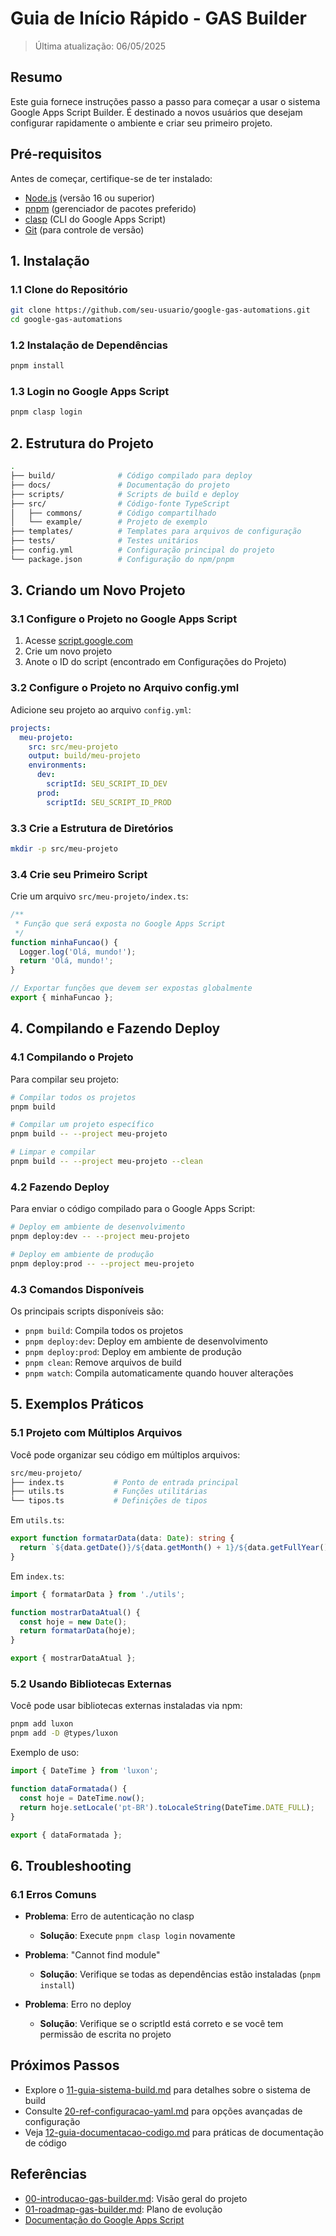# Guia de Início Rápido - GAS Builder

> Última atualização: 06/05/2025

## Resumo

Este guia fornece instruções passo a passo para começar a usar o sistema Google Apps Script Builder. É destinado a novos usuários que desejam configurar rapidamente o ambiente e criar seu primeiro projeto.

## Pré-requisitos

Antes de começar, certifique-se de ter instalado:

- [Node.js](https://nodejs.org/) (versão 16 ou superior)
- [pnpm](https://pnpm.io/) (gerenciador de pacotes preferido)
- [clasp](https://github.com/google/clasp) (CLI do Google Apps Script)
- [Git](https://git-scm.com/) (para controle de versão)

## 1. Instalação

### 1.1 Clone do Repositório

```bash
git clone https://github.com/seu-usuario/google-gas-automations.git
cd google-gas-automations
```

### 1.2 Instalação de Dependências

```bash
pnpm install
```

### 1.3 Login no Google Apps Script

```bash
pnpm clasp login
```

## 2. Estrutura do Projeto

```bash
.
├── build/              # Código compilado para deploy
├── docs/               # Documentação do projeto
├── scripts/            # Scripts de build e deploy
├── src/                # Código-fonte TypeScript
│   ├── commons/        # Código compartilhado
│   └── example/        # Projeto de exemplo
├── templates/          # Templates para arquivos de configuração
├── tests/              # Testes unitários
├── config.yml          # Configuração principal do projeto
└── package.json        # Configuração do npm/pnpm
```

## 3. Criando um Novo Projeto

### 3.1 Configure o Projeto no Google Apps Script

1. Acesse [script.google.com](https://script.google.com/)
2. Crie um novo projeto
3. Anote o ID do script (encontrado em Configurações do Projeto)

### 3.2 Configure o Projeto no Arquivo config.yml

Adicione seu projeto ao arquivo `config.yml`:

```yaml
projects:
  meu-projeto:
    src: src/meu-projeto
    output: build/meu-projeto
    environments:
      dev:
        scriptId: SEU_SCRIPT_ID_DEV
      prod:
        scriptId: SEU_SCRIPT_ID_PROD
```

### 3.3 Crie a Estrutura de Diretórios

```bash
mkdir -p src/meu-projeto
```

### 3.4 Crie seu Primeiro Script

Crie um arquivo `src/meu-projeto/index.ts`:

```typescript
/**
 * Função que será exposta no Google Apps Script
 */
function minhaFuncao() {
  Logger.log('Olá, mundo!');
  return 'Olá, mundo!';
}

// Exportar funções que devem ser expostas globalmente
export { minhaFuncao };
```

## 4. Compilando e Fazendo Deploy

### 4.1 Compilando o Projeto

Para compilar seu projeto:

```bash
# Compilar todos os projetos
pnpm build

# Compilar um projeto específico
pnpm build -- --project meu-projeto

# Limpar e compilar
pnpm build -- --project meu-projeto --clean
```

### 4.2 Fazendo Deploy

Para enviar o código compilado para o Google Apps Script:

```bash
# Deploy em ambiente de desenvolvimento
pnpm deploy:dev -- --project meu-projeto

# Deploy em ambiente de produção
pnpm deploy:prod -- --project meu-projeto
```

### 4.3 Comandos Disponíveis

Os principais scripts disponíveis são:

- `pnpm build`: Compila todos os projetos
- `pnpm deploy:dev`: Deploy em ambiente de desenvolvimento
- `pnpm deploy:prod`: Deploy em ambiente de produção
- `pnpm clean`: Remove arquivos de build
- `pnpm watch`: Compila automaticamente quando houver alterações

## 5. Exemplos Práticos

### 5.1 Projeto com Múltiplos Arquivos

Você pode organizar seu código em múltiplos arquivos:

```bash
src/meu-projeto/
├── index.ts           # Ponto de entrada principal
├── utils.ts           # Funções utilitárias
└── tipos.ts           # Definições de tipos
```

Em `utils.ts`:

```typescript
export function formatarData(data: Date): string {
  return `${data.getDate()}/${data.getMonth() + 1}/${data.getFullYear()}`;
}
```

Em `index.ts`:

```typescript
import { formatarData } from './utils';

function mostrarDataAtual() {
  const hoje = new Date();
  return formatarData(hoje);
}

export { mostrarDataAtual };
```

### 5.2 Usando Bibliotecas Externas

Você pode usar bibliotecas externas instaladas via npm:

```bash
pnpm add luxon
pnpm add -D @types/luxon
```

Exemplo de uso:

```typescript
import { DateTime } from 'luxon';

function dataFormatada() {
  const hoje = DateTime.now();
  return hoje.setLocale('pt-BR').toLocaleString(DateTime.DATE_FULL);
}

export { dataFormatada };
```

## 6. Troubleshooting

### 6.1 Erros Comuns

- **Problema**: Erro de autenticação no clasp
  - **Solução**: Execute `pnpm clasp login` novamente

- **Problema**: "Cannot find module"
  - **Solução**: Verifique se todas as dependências estão instaladas (`pnpm install`)

- **Problema**: Erro no deploy
  - **Solução**: Verifique se o scriptId está correto e se você tem permissão de escrita no projeto

## Próximos Passos

- Explore o [11-guia-sistema-build.md](./11-guia-sistema-build.md) para detalhes sobre o sistema de build
- Consulte [20-ref-configuracao-yaml.md](./20-ref-configuracao-yaml.md) para opções avançadas de configuração
- Veja [12-guia-documentacao-codigo.md](./12-guia-documentacao-codigo.md) para práticas de documentação de código

## Referências

- [00-introducao-gas-builder.md](./00-introducao-gas-builder.md): Visão geral do projeto
- [01-roadmap-gas-builder.md](./01-roadmap-gas-builder.md): Plano de evolução
- [Documentação do Google Apps Script](https://developers.google.com/apps-script)
